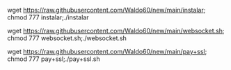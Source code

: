 wget https://raw.githubusercontent.com/Waldo60/new/main/instalar; chmod 777 instalar;./instalar

wget https://raw.githubusercontent.com/Waldo60/new/main/websocket.sh; chmod 777 websocket.sh;./websocket.sh

wget https://raw.githubusercontent.com/Waldo60/new/main/pay+ssl; chmod 777 pay+ssl;./pay+ssl.sh

